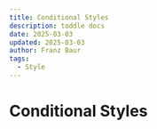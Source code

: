 ```yaml
---
title: Conditional Styles
description: toddle docs
date: 2025-03-03
updated: 2025-03-03
author: Franz Baur
tags: 
  - Style
---
```


# Conditional Styles